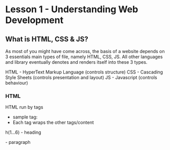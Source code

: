 # Lesson 1 - Understanding Web Development

## What is HTML, CSS & JS?
As most of you might have come across, the basis of a website depends on 3 essentials main types of file, namely HTML, CSS, JS.
All other languages and library eventually denotes and renders itself into these 3 types.

HTML - HyperText Markup Language (controls structure)
CSS - Cascading Style Sheets (controls presentation and layout)
JS - Javascript (controls behaviour)

### HTML
HTML run by tags
- sample tag: <html></html>
- Each tag wraps the other tags/content

h(1...6) - heading 
  
<p> - paragraph
 
<script> - script
  
  
### CSS
- Presentation: *paint on the wall*
- Layout: We know there will be pictures on the wall but there are many ways we can arrange pictures on the wall

### JS
- Behaviour: *running a mini robot*
